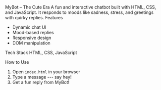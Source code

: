 MyBot – The Cute Era
A fun and interactive chatbot built with HTML, CSS, and JavaScript. It responds to moods like sadness, stress, and greetings with quirky replies.
Features
- Dynamic chat UI
- Mood-based replies
- Responsive design
- DOM manipulation

Tech Stack
HTML, CSS, JavaScript

How to Use
1. Open `index.html` in your browser
2. Type a message --- say hey!
3. Get a fun reply from MyBot!
